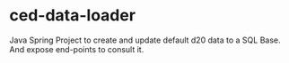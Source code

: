 # ced-data-loader
Java Spring Project to create and update default d20 data to a SQL Base. And expose end-points to consult it.
